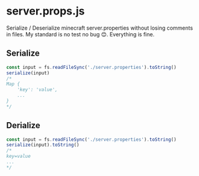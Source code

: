# server.props.js

Serialize / Deserialize minecraft server.properties without losing comments in files.
My standard is no test no bug 😊. Everything is fine.

## Serialize

```js
const input = fs.readFileSync('./server.properties').toString()
serialize(input)
/*
Map {
    'key': 'value',
    ...
}
*/
```

## Derialize

```js
const input = fs.readFileSync('./server.properties').toString()
serialize(input).toString()
/*
key=value
...
*/
```